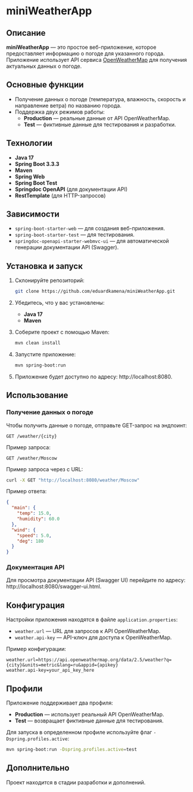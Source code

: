 # miniWeatherApp

## Описание

**miniWeatherApp** — это простое веб-приложение, которое предоставляет информацию о погоде для указанного города. Приложение использует API сервиса [OpenWeatherMap](https://openweathermap.org/) для получения актуальных данных о погоде.

## Основные функции

- Получение данных о погоде (температура, влажность, скорость и направление ветра) по названию города.
- Поддержка двух режимов работы:
    - **Production** — реальные данные от API OpenWeatherMap.
    - **Test** — фиктивные данные для тестирования и разработки.

## Технологии

- **Java 17**
- **Spring Boot 3.3.3**
- **Maven**
- **Spring Web**
- **Spring Boot Test**
- **Springdoc OpenAPI** (для документации API)
- **RestTemplate** (для HTTP-запросов)

## Зависимости

- `spring-boot-starter-web` — для создания веб-приложения.
- `spring-boot-starter-test` — для тестирования.
- `springdoc-openapi-starter-webmvc-ui` — для автоматической генерации документации API (Swagger).

## Установка и запуск

1. Склонируйте репозиторий:
    ```bash
    git clone https://github.com/eduardkamena/miniWeatherApp.git
    ```
   
2. Убедитесь, что у вас установлены:
   - **Java 17**
   - **Maven**

3. Соберите проект с помощью Maven:
    ```bash
    mvn clean install
    ```
   
4. Запустите приложение:
    ```bash
    mvn spring-boot:run
    ```
   
5. Приложение будет доступно по адресу: http://localhost:8080.

## Использование

### Получение данных о погоде

Чтобы получить данные о погоде, отправьте GET-запрос на эндпоинт:
```
GET /weather/{city}
```
Пример запроса:
```
GET /weather/Moscow
```
Пример запроса через c URL:
```bash
curl -X GET "http://localhost:8080/weather/Moscow"
```
Пример ответа:
```json
{
  "main": {
    "temp": 15.0,
    "humidity": 60.0
  },
  "wind": {
    "speed": 5.0,
    "deg": 180
  }
}
```

### Документация API

Для просмотра документации API (Swagger UI) перейдите по адресу:
http://localhost:8080/swagger-ui.html.

## Конфигурация

Настройки приложения находятся в файле `application.properties`:
- `weather.url` — URL для запросов к API OpenWeatherMap.
- `weather.api-key` — API-ключ для доступа к OpenWeatherMap.

Пример конфигурации:
```properties
weather.url=https://api.openweathermap.org/data/2.5/weather?q={city}&units=metric&lang=ru&appid={apikey}
weather.api-key=your_api_key_here
```

## Профили

Приложение поддерживает два профиля:
- **Production** — использует реальный API OpenWeatherMap.
- **Test** — возвращает фиктивные данные для тестирования.

Для запуска в определенном профиле используйте флаг `-Dspring.profiles.active`:

```bash
mvn spring-boot:run -Dspring.profiles.active=test
```

## Дополнительно

Проект находится в стадии разработки и дополнений.
